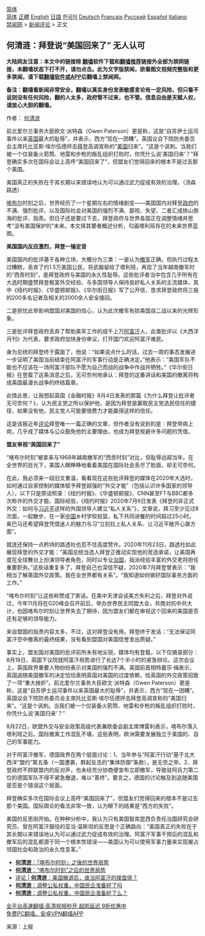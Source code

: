  <!-- 面包屑导航 --> <div class="breadcrumb"><!-- GTranslate: https://gtranslate.io/ -->  <div class="switcher notranslate">  <div class="selected">  <a href="#" onclick="return false;"> 简体</a>  </div>  <div class="option">  <a href="https://www.bannedbook.org" onclick="doGTranslate('zh-CN|zh-CN');jQuery('div.switcher div.selected a').html(jQuery(this).html());return false;" title="简体中文" class="nturl selected"> 简体</a>  <a href="https://www.bannedbook.org/zh-tw/" onclick="doGTranslate('zh-CN|zh-TW');jQuery('div.switcher div.selected a').html(jQuery(this).html());return false;" title="繁體中文" class="nturl"> 正體</a>  <a href="https://www.bannedbook.org/en/" onclick="doGTranslate('zh-CN|en');jQuery('div.switcher div.selected a').html(jQuery(this).html());return false;" title="English" class="nturl"> English</a>  <a href="https://www.bannedbook.org/ja/" onclick="doGTranslate('zh-CN|ja');jQuery('div.switcher div.selected a').html(jQuery(this).html());return false;" title="日本語" class="nturl"> 日語</a>  <a href="https://www.bannedbook.org/ko/" onclick="doGTranslate('zh-CN|ko');jQuery('div.switcher div.selected a').html(jQuery(this).html());return false;" title="한국어" class="nturl"> 한국어</a>  <a href="https://www.bannedbook.org/de/" onclick="doGTranslate('zh-CN|de');jQuery('div.switcher div.selected a').html(jQuery(this).html());return false;" title="Deutsch" class="nturl"> Deutsch</a>  <a href="https://www.bannedbook.org/fr/" onclick="doGTranslate('zh-CN|fr');jQuery('div.switcher div.selected a').html(jQuery(this).html());return false;" title="Français" class="nturl"> Français</a>  <a href="https://www.bannedbook.org/ru/" onclick="doGTranslate('zh-CN|ru');jQuery('div.switcher div.selected a').html(jQuery(this).html());return false;" title="Русский" class="nturl"> Русский</a>  <a href="https://www.bannedbook.org/es/" onclick="doGTranslate('zh-CN|es');jQuery('div.switcher div.selected a').html(jQuery(this).html());return false;" title="Español" class="nturl"> Español</a>  <a href="https://www.bannedbook.org/it/" onclick="doGTranslate('zh-CN|it');jQuery('div.switcher div.selected a').html(jQuery(this).html());return false;" title="Italiano" class="nturl"> Italiano</a>  </div>  </div>      <div class='breadcrumb-sub'><!-- Breadcrumb NavXT 6.3.0 --> <a href="https://www.bannedbook.org/" class="home">禁闻网</a> &gt; <a href="https://www.bannedbook.org/bnews/comments/" class="category">新闻评论</a> &gt; 正文</div></div><h2>何清涟：拜登说“美国回来了” 无人认可</h2> <p class="notice"><b>大陆网友注意：本文中的链接除 <a href="https://github.com/bannedbook/fanqiang" >翻墙</a>软件下载和<a href="https://github.com/killgcd/justmysocks/blob/master/README.md">翻墙推荐</a>链接外全部为禁网链接，未翻墙状态下打不开，请勿点击。此为文字版禁闻，欲看图文视频完整版和更多禁闻，请下载<a href="https://github.com/bannedbook/fanqiang">翻墙软件或APP</a>后翻墙上禁闻网。</p><p>备注：翻墙看新闻非常安全，翻墙以真实身份发表敏感言论有一定风险，但只看不说则没有任何风险，翻的人太多，政府管不过来，也不管。信息自由是天赋人权，请放心大胆的翻墙。</b></p>  <div class="entry"> <p>作者： <a href="https://www.bannedbook.org/bnews/tag/%e4%bd%95%e6%b8%85%e6%b6%9f/" class="st_tag internal_tag" rel="tag" title="标签 何清涟 下的日志">何清涟</a></p> <p id="summary">前北爱尔兰事务大臣欧文·派特森（Owen Paterson）更是称，这是“自苏伊士运河事件以来<a href="https://www.bannedbook.org/bnews/tag/%e8%8b%b1%e5%9b%bd/" class="st_tag internal_tag" rel="tag" title="标签 英国 下的日志">英国</a>最大的耻辱”，并表示，西方“现在一团糟”。英国议会下院防务委员会主席托比亚斯·埃尔伍德抨击<a href="https://www.bannedbook.org/bnews/tag/%e6%8b%9c%e7%99%bb/" class="st_tag internal_tag" rel="tag" title="标签 拜登 下的日志">拜登</a>高调宣称的“<a href="https://www.bannedbook.org/bnews/tag/%e7%be%8e%e5%9b%bd/" class="st_tag internal_tag" rel="tag" title="标签 美国 下的日志">美国</a>归来”。“这是个讽刺。当我们被一个仅装备火箭筒、地雷和步枪的叛乱组织打败时，你凭什么说‘美国归来’？”拜登确实多次在国际会议上高呼“美国回来了”，但盟友们觉得回来的根本不是过去那个美国。</p> <p id="conimg">美国真正的失败在于其长期以来错误地认为可以通过武力促成有效的治理。（汤森路透）</p> <p><a href="https://www.bannedbook.org/bnews/tag/%E5%96%80%E5%B8%83%E5%B0%94/" class="st_tag internal_tag" rel="tag" title="标签 喀布尔 下的日志">喀布尔</a>时刻之后，世界经历了一个星期左右的情绪剧变——美国国内对拜登<a href="https://www.bannedbook.org/bnews/tag/%e6%94%bf%e5%ba%9c/" class="st_tag internal_tag" rel="tag" title="标签 政府 下的日志">政府</a>的不满、强烈批评，以及国际社会对美国的强烈不满、鄙视、失望，二者汇成排山倒海的批评、指责。但日子还是要过下去，拜登政府与世界各国正在调整情绪并思考“没有美国保护的”未来。本文择其要者概述分析，勾画塔利班存在的未来世界蓝图。</p> <p><strong>美国国内反应激烈，拜登一锤定音</strong></p> <p>美国国内的批评基于各种立场，大概分为三类：一是认为<a href="https://www.bannedbook.org/bnews/tag/%E6%92%A4%E5%86%9B/" class="st_tag internal_tag" rel="tag" title="标签 撤军 下的日志">撤军</a>正确，但执行过程太过糟糕，丢弃了约1.5万美国公民，将武器留给了塔利班，再现了当年越南撤军时的“西贡时刻”，是拜登政府与美国的永久性耻辱。这些批评者当中包含几乎所有在大选时期盛赞拜登极富外交经验、与多国领导人保持良好私人关系的主流媒体，其中《纽约时报》、《华盛顿邮报》、《华尔街日报》写了公开信，恳求拜登政府将三报的200多名记者及相关的2000余人安全接回。</p>  <p>二是担忧此举影响盟国对美国的信心，认为此次撤军有损美国自二战以来的光辉形象。</p> <p>三是批评拜登政府丢弃了帮助美军工作的成千上万<a href="https://www.bannedbook.org/bnews/tag/%e9%98%bf%e5%af%8c%e6%b1%97/" class="st_tag internal_tag" rel="tag" title="标签 阿富汗 下的日志">阿富汗</a>人，此类批评以《大西洋月刊》为代表，要求政府加快身份审议，打开国门欢迎阿富汗难民。</p> <p>身为总统的拜登终于露面了，他说：“如果说点什么的话，过去一周的事态发展进一步证明了美国当前结束在阿富汗的军事行动是正确决定。”他表示：“美国军队不能也不应该在一场阿富汗部队不愿为自己而战的战争中作战并牺牲。”《华尔街日报》在登载了这条消息之后，无可奈何地承认：拜登的这番讲话和美国的撤离将构成美国最漫长战争的终结篇章。</p> <p>此情此景，让我想起英国《金融时报》8月4日发表的那篇《为什么拜登让批评者无可奈何？》，认为民主党之所以保护他，是因为拜登是赢取民主党选民信任的捷径，如果没有他，民主党人可能要很费力才能赢得这样的信任。</p> <p>这是该报近年<span class='wp_keywordlink_affiliate'><a href="https://www.bannedbook.org/bnews/comments/" title="新闻评论" target="_blank">评论</a></span>拜登唯一一篇正确的文章，但作者没有说到的是：拜登带病上岗，几乎成了媒体与公众豁免他的主要理由，也成为拜登规避许多问题的凭借。</p> <p><strong>盟友审视“美国回来了”</strong></p>  <p>“喀布尔时刻”被拿来与1968年越南撤军的“西贡时刻”对比，但耻辱远超当年。在全世界的目光下，美国人眼睁睁地看着美国在国际社会丢尽了脸面，却无可奈何。</p> <p>在此，我必须来一段旧文重温，看看现在这些批评拜登的媒体在2020年大选时，如何通过自家控制的媒体赋予拜登超强的“外交才能”（包括认识许多国家的领导人），以下只是原话照录：《纽约时报》、《华盛顿邮报》、CNN甚至FT与BBC都多次称许的外交才能、国际经验，《纽约时报》2020年7月6日发表《拜登的非正式外交：如何与<a href="https://www.bannedbook.org/bnews/tag/%e4%b9%a0%e8%bf%91%e5%b9%b3/" class="st_tag internal_tag" rel="tag" title="标签 习近平 下的日志">习近平</a>这样的外国领导人建立“私人关系”》，文章说，拜习至少见过8次面，一起散步、在一家<span class='wp_keywordlink_affiliate'><a href="https://www.bannedbook.org/" title="中国" target="_blank">中国</a></span>乡村学校投篮，私下共同进餐的时间超过25小时。奥巴马还希望拜登凭借迷人的魅力与习“立刻拉上私人关系、让习近平敞开心扉方面”。</p> <p>就连还保持一点矜持的路透社也忍不住高度赞许。2020年11月23日，路透社如此展现拜登的外交才能：“美国总统当选人拜登正推动实现他的竞选承诺，让美国再度在全球舞台上扮演领导者角色，同时以专业<span class='wp_keywordlink'><a href="https://www.bannedbook.org/forum24/topic8925.html" title="《治国大道》" target="_blank">治国</a></span>，指派经验丰富的外交老将担任重要职务。”这些话重复多了，拜登自己也深信不疑，2020年7月拜登曾表示：“我相当了解美国外交政策。我在全世界都有关系”。“我知道如何做好国际事务方面的工作。”</p> <p>“喀布尔时刻”让这些称赞成了笑话。在美中天津会谈美方失利之后，拜登对外说过，今年11月将在G20峰会召开前后，举办世界民主同盟大会，共商对抗中共大计，也因喀布尔时刻让世界失去了期待，因为盟友们都在审视这个回来的美国是否还有足够的领导能力。</p> <p>来自盟国的指责内容太多，不过，这对拜登没有用。拜登终于发话：“无法保证阿富汗空中撤离的最终结果，没有看到盟国对美国信誉发出质疑。”</p> <p>事实上，盟友国对美国的批评前所未有地尖锐，媒体均有登载，以下仅摘录部分：8月18日，英国下议院就阿富汗局势进行了长达7个半小时的紧急辩论。这次会议上，英国政界重要人物纷纷表示对美国的强烈不满。英国前首相特蕾莎·梅表示，英国追随美国撤军的决定恰恰表明英国对美国的过度依赖，给英国的外交政策招致了一项“重大挫折”。前北爱尔兰事务大臣欧文·派特森（Owen Paterson）更是称，这是“自苏伊士运河事件以来英国最大的耻辱”，并表示，西方“现在一团糟”。英国议会下院防务委员会主席托比亚斯·埃尔伍德抨击拜登高调宣称的“美国归来”。“这是个讽刺。当我们被一个仅装备火箭筒、地雷和步枪的叛乱组织打败时，你凭什么说‘美国归来’？”</p>  <p>8月22日，欧盟外交与安全政策高级代表兼欧委会副主席博雷利表示，喀布尔落入塔利班之后，国际撤离工作混乱不堪，这些表明，欧洲需要发展独立于美国的、自己的军事能力。</p> <p>对于阿富汗撤军，德国政界在两个层面讨论：1、当年参与“阿富汗行动”基于北大西洋“盟约”第五条（一国遭袭，群起反击的“集体防御”条款），是无奈之举。2、拜登政府不顾联盟内的反对声，也未经充分协商便宣布立即撤军，导致驻阿兵力第二位的德国军队不得不紧急撤退，难以“善终”。要言之，德国的讨论触及到追随美国是否是个错误这个层面。</p> <p>拜登确实多次在国际会议上高呼“美国回来了”，但盟友们觉得回来的根本不是过去那个美国。国际舆论的看法非常一致，认为眼下的结果是“西方的失败”。</p> <p>美国的反思刚开始。在种种分析中，我认为只有美国智库昆西负责任治国研究会研究员、曾在阿富汗服役的亚当·温斯坦的反思是个正确路向：“美国真正的失败在于其长期以来错误地认为可以通过武力促成有效的治理。阿富汗军事干预后的混乱和撤军后的混乱都源于同一个根本性错误——美国认为可以使用军事力量来实现被占领国社会和政治的永久性变革。”</p> <ul class='op-related-articles' title='相关阅读'> <li><a href='https://www.bannedbook.org/bnews/baitai/20210830/1615536.html' target='_blank'><b>何清涟</b>：「喀布尔时刻」之後的世界局势</a></li> <li><a href='https://www.bannedbook.org/bnews/comments/20210825/1613084.html' target='_blank'><b>何清涟</b>：“喀布尔时刻”之后的世界局势</a></li> <li><a href='https://www.bannedbook.org/bnews/ssgc/20210825/1612471.html' target='_blank'>评论 | <b>何清涟</b>：美国撤退后，谁当阿富汗的接盘侠？</a></li> <li><a href='https://www.bannedbook.org/bnews/baitai/20210824/1611956.html' target='_blank'><b>何清涟</b>：调整公私权重，中国民企准备好了吗</a></li> <li><a href='https://www.bannedbook.org/bnews/ssgc/20210814/1606378.html' target='_blank'><b>何清涟</b>：调整公私权重，中国民企准备好了么？</a></li> </ul> <p class="texttj"> <a href="https://github.com/bannedbook/fanqiang/wiki/V2ray%E6%9C%BA%E5%9C%BA" target="_blank">全平台高速翻墙:高清视频秒开,超低延迟,9折优惠中</a><br/> <a href="https://github.com/bannedbook/fanqiang/wiki/%E7%A6%81%E9%97%BB%E7%BD%91%E5%AE%89%E5%8D%93%E7%BF%BB%E5%A2%99%E6%96%B0%E9%97%BBAPP" target="_blank">免费PC翻墙、安卓VPN翻墙APP</a></p><p> 来源：上报 </p> <a name='sharetosocial'></a>  <div style="margin-bottom:5px;padding-bottom:5px;clear:both"> <div id="archive-pix-1" class="banner-ads"> <!-- AuctionX Display platform tag START --> <div id="26318x728x90x621x_ADSLOT2" clicktrack="%%CLICK_URL_ESC%%"></div> <!-- AuctionX Display platform tag END --> </div> <div id="archive-pix-2" class="banner-ads"> <!-- AuctionX Display platform tag START --> <div id="26315x300x250x621x_ADSLOT2" clicktrack="%%CLICK_URL_ESC%%"></div> <!-- AuctionX Display platform tag END --> </div> </div>  <div id="archive-pix-1" class="banner-ads"> <!-- AuctionX Display platform tag START --> <div id="26318x728x90x621x_ADSLOT3" clicktrack="%%CLICK_URL_ESC%%"></div> <!-- AuctionX Display platform tag END --> </div> </div><!--END ENTRY--> 